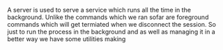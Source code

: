 
A server is used to serve a service which runs all the time in the background. Unlike the commands which we ran sofar are foreground commands which will get termiated when we disconnect the session. So just to run the process in the background and as well as managing it in a better way we have some utilities making 